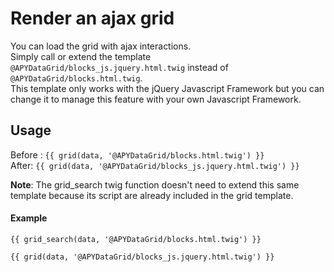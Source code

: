 Render an ajax grid
===================

You can load the grid with ajax interactions.  
Simply call or extend the template `@APYDataGrid/blocks_js.jquery.html.twig` instead of `@APYDataGrid/blocks.html.twig`.  
This template only works with the jQuery Javascript Framework but you can change it to manage this feature with your own Javascript Framework.


## Usage

Before : `{{ grid(data, '@APYDataGrid/blocks.html.twig') }}`  
After: `{{ grid(data, '@APYDataGrid/blocks_js.jquery.html.twig') }}` 

**Note**: The grid_search twig function doesn't need to extend this same template because its script are already included in the grid template.

#### Example

```django
{{ grid_search(data, '@APYDataGrid/blocks.html.twig') }}

{{ grid(data, '@APYDataGrid/blocks_js.jquery.html.twig') }}
```
